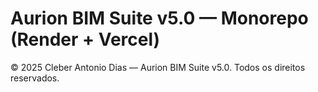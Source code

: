 # Aurion BIM Suite v5.0 — Monorepo (Render + Vercel)

© 2025 Cleber Antonio Dias — Aurion BIM Suite v5.0. Todos os direitos reservados.

